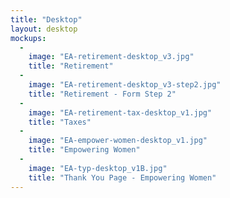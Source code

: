 ```yaml
---
title: "Desktop"
layout: desktop
mockups:
  -
    image: "EA-retirement-desktop_v3.jpg"
    title: "Retirement"
  -
    image: "EA-retirement-desktop_v3-step2.jpg"
    title: "Retirement - Form Step 2"
  -
    image: "EA-retirement-tax-desktop_v1.jpg"
    title: "Taxes"
  -
    image: "EA-empower-women-desktop_v1.jpg"
    title: "Empowering Women"
  -
    image: "EA-typ-desktop_v1B.jpg"
    title: "Thank You Page - Empowering Women"
---
```

